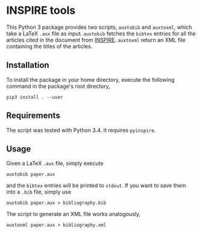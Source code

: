 # INSPIRE tools

This Python 3 package provides two scripts, `auxtobib` and `auxtoxml`, which take a LaTeX `.aux` file as input. 
`auxtobib` fetches the `bibtex` entries for all the articles cited in the document from
[INSPIRE](http://inspirehep.net/). `auxtoxml` return an XML file containing the titles of the articles.

## Installation


To install the package in your home directory, execute the following command in
the package's root directory,
```
pip3 install . --user
```

## Requirements

The script was tested with Python 3.4. It requires `pyinspire`.

## Usage

Given a LaTeX `.aux` file, simply execute
```
auxtobib paper.aux
```
and the `bibtex` entries will be printed to `stdout`. If you want to save them
into a `.bib` file, simply use
```
auxtobib paper.aux > bibliography.bib
```
The script to generate an XML file works analogously,
```
auxtoxml paper.aux > bibliography.xml
```
